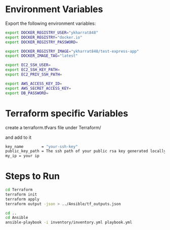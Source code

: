 # Environment Variables

Export the following environment variables:

```bash
export DOCKER_REGISTRY_USER="ykharrat848"
export DOCKER_REGISTRY="docker.io"
export DOCKER_REGISTRY_PASSWORD=

export DOCKER_REGISTRY_IMAGE="ykharrat848/test-express-app"
export DOCKER_IMAGE_TAG="latest"

export EC2_SSH_USER=
export EC2_SSH_KEY_PATH=
export EC2_PRIV_SSH_PATH=

export AWS_ACCESS_KEY_ID=
export AWS_SECRET_ACCESS_KEY=
export DB_PASSWORD=
```
# Terraform specific Variables

create a terraform.tfvars file under Terraform/

and add to it 
```bash
key_name        = "your-ssh-key"
public_key_path = The ssh path of your public rsa key generated locally
my_ip = your ip


```


# Steps to Run

```bash
cd Terraform
terraform init
terraform apply
terraform output -json > ../Ansible/tf_outputs.json

cd ..
cd Ansible
ansible-playbook -i inventory/inventory.yml playbook.yml
```
